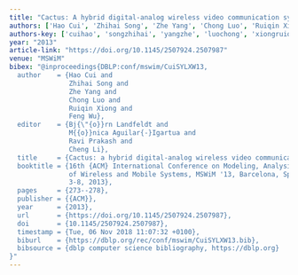```yaml
---
title: "Cactus: A hybrid digital-analog wireless video communication system"
authors: ['Hao Cui', 'Zhihai Song', 'Zhe Yang', 'Chong Luo', 'Ruiqin Xiong', 'Feng Wu']
authors-key: ['cuihao', 'songzhihai', 'yangzhe', 'luochong', 'xiongruiqin', 'wufeng']
year: "2013"
article-link: "https://doi.org/10.1145/2507924.2507987"
venue: "MSWiM"
bibex: "@inproceedings{DBLP:conf/mswim/CuiSYLXW13,
  author    = {Hao Cui and
               Zhihai Song and
               Zhe Yang and
               Chong Luo and
               Ruiqin Xiong and
               Feng Wu},
  editor    = {Bj{\"{o}}rn Landfeldt and
               M{{o}}nica Aguilar{-}Igartua and
               Ravi Prakash and
               Cheng Li},
  title     = {Cactus: a hybrid digital-analog wireless video communication system},
  booktitle = {16th {ACM} International Conference on Modeling, Analysis and Simulation
               of Wireless and Mobile Systems, MSWiM '13, Barcelona, Spain, November
               3-8, 2013},
  pages     = {273--278},
  publisher = {{ACM}},
  year      = {2013},
  url       = {https://doi.org/10.1145/2507924.2507987},
  doi       = {10.1145/2507924.2507987},
  timestamp = {Tue, 06 Nov 2018 11:07:32 +0100},
  biburl    = {https://dblp.org/rec/conf/mswim/CuiSYLXW13.bib},
  bibsource = {dblp computer science bibliography, https://dblp.org}
}"
---
```

